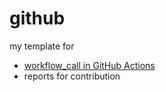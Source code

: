 # github
my template for
- [workflow_call in GitHub Actions](https://docs.github.com/en/actions/using-workflows/reusing-workflows#creating-a-reusable-workflow=)
- reports for contribution
